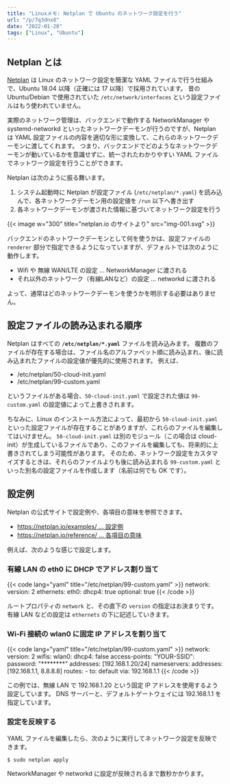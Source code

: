 ```yaml
---
title: "Linuxメモ: Netplan で Ubuntu のネットワーク設定を行う"
url: "/p/7q3dnx8"
date: "2022-01-20"
tags: ["Linux", "Ubuntu"]
---
```


Netplan とは
----

[Netplan](https://netplan.io) は Linux のネットワーク設定を簡潔な YAML ファイルで行う仕組みで、Ubuntu 18.04 以降（正確には 17 以降）で採用されています。
昔の Ubuntu/Debian で使用されていた `/etc/network/interfaces` という設定ファイルはもう使われていません。

実際のネットワーク管理は、バックエンドで動作する NetworkManager や systemd-networkd といったネットワークデーモンが行うのですが、Netplan は YAML 設定ファイルの内容を適切な形に変換して、これらのネットワークデーモンに渡してくれます。
つまり、バックエンドでどのようなネットワークデーモンが動いているかを意識せずに、統一されたわかりやすい YAML ファイルでネットワーク設定を行うことができます。

Netplan は次のように振る舞います。

1. システム起動時に Netplan が設定ファイル (`/etc/netplan/*.yaml`) を読み込んで、各ネットワークデーモン用の設定値を `/run` 以下へ書き出す
2. 各ネットワークデーモンが渡された情報に基づいてネットワーク設定を行う

{{< image w="300" title="netplan.io のサイトより" src="img-001.svg" >}}

バックエンドのネットワークデーモンとして何を使うかは、設定ファイルの `renderer` 部分で指定できるようになっていますが、デフォルトでは次のように動作します。

- Wifi や 無線 WAN/LTE の設定 ... NetworkManager に渡される
- それ以外のネットワーク（有線LANなど）の設定 ... networkd に渡される

よって、通常はどのネットワークデーモンを使うかを明示する必要はありません。


設定ファイルの読み込まれる順序
----

Netplan はすべての __`/etc/netplan/*.yaml`__ ファイルを読み込みます。
複数のファイルが存在する場合は、ファイル名のアルファベット順に読み込まれ、後に読み込まれたファイルの設定値が優先的に使用されます。
例えば、

- /etc/netplan/50-cloud-init.yaml
- /etc/netplan/99-custom.yaml

というファイルがある場合、`50-cloud-init.yaml` で設定された値は `99-custom.yaml` の設定値によって上書きされます。

ちなみに、Linux のインストール方法によって、最初から `50-cloud-init.yaml` といった設定ファイルが存在することがありますが、これらのファイルを編集してはいけません。
`50-cloud-init.yaml` は別のモジュール（この場合は cloud-init）が生成しているファイルであり、このファイルを編集しても、将来的に上書きされてしまう可能性があります。
そのため、ネットワーク設定をカスタマイズするときは、それらのファイルよりも後に読み込まれる `99-custom.yaml` といった別名の設定ファイルを作成します（名前は何でも OK です）。


設定例
----

Netplan の公式サイトで設定例や、各項目の意味を参照できます。

- [https://netplan.io/examples/ ... 設定例](https://netplan.io/examples/)
- [https://netplan.io/reference/ ... 各項目の意味](https://netplan.io/reference/)

例えば、次のような感じで設定します。

### 有線 LAN の eth0 に DHCP でアドレス割り当て

{{< code lang="yaml" title="/etc/netplan/99-custom.yaml" >}}
network:
  version: 2
  ethernets:
    eth0:
      dhcp4: true
      optional: true
{{< /code >}}

ルートプロパティの `network` と、その直下の `version` の指定はお決まりです。
有線 LAN などの設定は `ethernets` の下に記述していきます。

### Wi-Fi 接続の wlan0 に固定 IP アドレスを割り当て

{{< code lang="yaml" title="/etc/netplan/99-custom.yaml" >}}
network:
  version: 2
  wifis:
    wlan0:
      dhcp4: false
      access-points:
        "YOUR-SSID":
          password: "********"
      addresses: [192.168.1.20/24]
      nameservers:
        addresses: [192.168.1.1, 8.8.8.8]
      routes:
        - to: default
          via: 192.168.1.1
{{< /code >}}

この例では、無線 LAN で 192.168.1.20 という固定 IP アドレスを使用するよう設定しています。
DNS サーバーと、デフォルトゲートウェイには 192.168.1.1 を指定しています。

### 設定を反映する

YAML ファイルを編集したら、次のように実行してネットワーク設定を反映できます。

```console
$ sudo netplan apply
```

NetworkManager や networkd に設定が反映されるまで数秒かかります。


